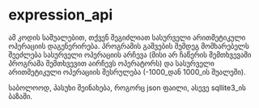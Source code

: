 # expression_api

ამ კოდის საშუალებით, თქვენ შეგიძლიათ სასურველი არითმეტიკული ოპერაციის დაგენერირება. პროგრამის გაშვების შემდეგ მომხარებელს შეეძლება სასურველი ოპერაციის არჩევა (მისი არ ჩაწერის შემთხვევაში პროგრამა შემთხვევით აირჩევს ოპერატორს) და სასურველი არითმეტიკული ოპერაციის შესრულება (-1000_დან 1000_ის შუალეში).

საბოლოოდ, პასუხი შეინახება, როგორც json ფაილი, ასევე sqllite3_ის ბაზაში.
